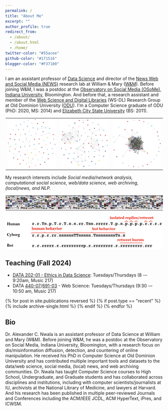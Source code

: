 ```yaml
---
permalink: /
title: "About Me"
excerpt: ""
author_profile: true
redirect_from: 
  - /about/
  - /about.html
  - /home/
twitter-color: "#55acee"
github-color: "#171516"
blogger-color: "#F37100"
---
```

I am an assistant professor of [Data Science](https://www.wm.edu/as/data-science/index.php) and director of the [News Web and Social Media (NEWS)](https://newsresearch.lab.wm.edu/) research lab at William & Mary ([W&M](https://www.wm.edu/)). Before joining W&M, I was a postdoc at the [Observatory on Social Media (OSoMe)](https://osome.iu.edu/), [Indiana University](https://www.indiana.edu/), Bloomington. And before that, a research assistant and member of the [Web Science and Digital Libraries](https://oduwsdl.github.io/) (WS-DL) Research Group at Old Dominion University ([ODU](https://odu.edu/)). I'm a Computer Science graduate of ODU (PhD: 2020, MS: 2014) and [Elizabeth City State University](https://www.ecsu.edu/) (BS: 2011). 

  
<table align="center" style="border: 1px solid white; border-collapse: collapse;">
  <tr>
    <td style="border: 0px solid white; border-collapse: collapse;">
      <a href="/research/" title="Click me :)">
        <img src="/images/research/sample_graph_1.png" alt="Slow news cycle story graph" class="img">
      </a>
    </td>
    <td style="border: 0px solid white; border-collapse: collapse;">
      <a href="/research/" title="Click me :)">
        <img src="/images/research/sample_graph_2.png" alt="Split attention story graph" class="img">
      </a>
    </td>
    <td style="border: 0px solid white; border-collapse: collapse;">
      <a href="/research/" title="Click me :)">
        <img src="/images/research/sample_graph_3.png" alt="Mueller report story graph" class="img">
      </a>
    </td>
  </tr>
</table>

My research interests include *Social media/network analysis, computational social science, web/data science, web archiving, (local)news, and NLP.*

<table align="center" style="border: 1px solid white; border-collapse: collapse;">
  <tr>
    <td style="padding: 0.0em; border: 0px solid white;">
      <a href="/research/" target="_blank" title="Click me! Local news collage">
        <img src="/images/research/LMG0.png" alt="Local news collage" class="img">
      </a>
    </td>
    <td style="padding: 0.0em; border: 0px solid white;">
      <a href="/research/" target="_blank" title="Click me! Local news collage">
        <img src="/images/research/LMG1.png" alt="Local news collage" class="img">
      </a>
    </td>
    <td style="padding: 0.0em; border: 0px solid white;">
      <a href="/research/" target="_blank" title="Click me! Local news collage">
        <img src="/images/research/LMG2.png" alt="Local news collage" class="img">
      </a>
    </td>
    <td style="padding: 0.0em; border: 0px solid white;">
      <a href="/research/" target="_blank" title="Click me! Local news collage">
        <img src="/images/research/LMG3.png" alt="Local news collage" class="img">
      </a>
    </td>
    <td style="padding: 0.0em; border: 0px solid white;">
      <a href="/research/" target="_blank" title="Click me! Local news collage">
        <img src="/images/research/LMG0.png" alt="Local news collage" class="img">
      </a>
    </td>
    <td style="padding: 0.0em; border: 0px solid white;">
      <a href="/research/" target="_blank" title="Click me! Local news collage">
        <img src="/images/research/LMG1.png" alt="Local news collage" class="img">
      </a>
    </td>
    <td style="padding: 0.0em; border: 0px solid white;">
      <a href="/research/" target="_blank" title="Click me! Local news collage">
        <img src="/images/research/LMG2.png" alt="Local news collage" class="img">
      </a>
    </td>
    <td style="padding: 0.0em; border: 0px solid white;">
      <a href="/research/" target="_blank" title="Click me! Local news collage">
        <img src="/images/research/LMG3.png" alt="Local news collage" class="img">
      </a>
    </td>
    <td style="padding: 0.0em; border: 0px solid white;">
      <a href="/research/" target="_blank" title="Click me! Local news collage">
        <img src="/images/research/LMG0.png" alt="Local news collage" class="img">
      </a>
    </td>
    <td style="padding: 0.0em; border: 0px solid white;">
      <a href="/research/" target="_blank" title="Click me! Local news collage">
        <img src="/images/research/LMG1.png" alt="Local news collage" class="img">
      </a>
    </td>
    <td style="padding: 0.0em; border: 0px solid white;">
      <a href="/research/" target="_blank" title="Click me! Local news collage">
        <img src="/images/research/LMG2.png" alt="Local news collage" class="img">
      </a>
    </td>
    <td style="padding: 0.0em; border: 0px solid white;">
      <a href="/research/" target="_blank" title="Click me! Local news collage">
        <img src="/images/research/LMG3.png" alt="Local news collage" class="img">
      </a>
    </td>

  </tr>
</table>

<a href="/research/" target="_blank" title="Click me :)">
    <img src="/images/research/sample_3_user_blocs.png" alt="Human vs. Cyborg vs. Bot BLOC" class="img">
</a>

## Teaching (Fall 2024)

* [DATA 202-01 - Ethics in Data Science](/teaching/2024-fall-data-202-01): Tuesdays/Thursdays (8 -– 9:20am, Music 217)
* DATA [440-07](/teaching/2024-fall-data-440-07)/[691-03](/teaching/2024-fall-data-691-03) - Web Science: Tuesdays/Thursdays (9:30 -– 10:50 am, Music 217)

{% for post in site.publications reversed %}
  {% if post.type == "recent" %}
    {% include archive-single.html %}
  {% endif %}
{% endfor %}


## Bio

Dr. Alexander C. Nwala is an assistant professor of Data Science at William and Mary (W&M). Before joining W&M, he was a postdoc at the Observatory on Social Media, Indiana University, Bloomington, with a research focus on dis/misinformation diffusion, detection, and countering of online manipulation. He received his PhD in Computer Science at Old Dominion University and has contributed multiple important tools and datasets to the data/web science, social media, (local) news, and web archiving communities. Dr. Nwala has taught Computer Science courses to High School, Undergraduate, and Graduate students and has collaborated across disciplines and institutions, including with computer scientists/journalists at IU, archivists at the National Library of Medicine, and lawyers at Harvard. And his research has been published in multiple peer-reviewed Journals and Conferences including the ACM/IEEE JCDL, ACM HyperText, iPres, and ICWSM.